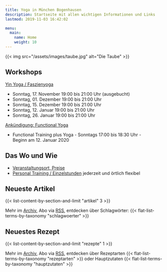 ```yaml
---
title: Yoga in München Bogenhausen
description: Startseite mit allen wichtigen Informationen und Links
lastmod: 2019-11-03 16:42:02

menu:
  main:
    name: Home
    weight: 10
---
```

{{< img src="/assets/images/taube.jpg" alt="Die Taube" >}}


## Workshops

[Yin Yoga / Faszienyoga][7]

- Sonntag, 17. November 19:00 bis 21:00 Uhr (ausgebucht)
- Sonntag, 01. Dezember 19:00 bis 21:00 Uhr
- Sonntag, 15. Dezember 19:00 bis 21:00 Uhr
- Sonntag, 12. Januar 19:00 bis 21:00 Uhr
- Sonntag, 26. Januar 19:00 bis 21:00 Uhr


[Ankündigung: Functional Yoga][8]

- Functional Training plus Yoga - Sonntags 17:00 bis 18:30 Uhr - <br/>
Beginn am 12. Januar 2020


[6]: /workshops/#detoxyogaworkshop
[7]: /workshops/#yinyogaworkshop
[8]: /functional-training


## Das Wo und Wie

- [Veranstaltungsort, Preise][9]
- [Personal Training / Einzelstunden][1] jederzeit und örtlich flexibel

[9]: /workshops/#konditionen
[1]: /personal-training


## Neueste Artikel

{{< list-content-by-section-and-limit "artikel" 3 >}}

Mehr im [Archiv][10], Abo via [RSS][11], entdecken über Schlagwörter: {{< flat-list-terms-by-taxonomy "schlagwoerter" >}}

[10]: /artikel/
[11]: /artikel/index.xml


## Neuestes Rezept

{{< list-content-by-section-and-limit "rezepte" 1 >}}

Mehr im [Archiv][12], Abo via [RSS][13], entdecken über Rezeptarten {{< flat-list-terms-by-taxonomy "rezeptarten" >}} oder Hauptzutaten {{< flat-list-terms-by-taxonomy "hauptzutaten" >}}

[12]: /rezepte/
[13]: /rezepte/index.xml
